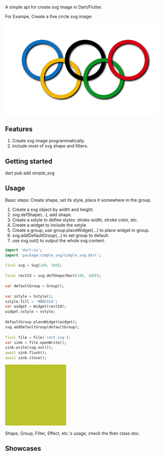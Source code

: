 A simple api for create svg image in Dart/Flutter.

For Exampe, Create a five circle svg image:

![](https://raw.githubusercontent.com/simmone/dart_simple_svg/refs/heads/master/showcase/example/five_circles.svg)

## Features

1. Create svg image programmatically.
2. Include most of svg shape and filters.

## Getting started

dart pub add simple_svg

## Usage

Basic steps: Create shape, set its style, place it somewhere in the group.

1. Create a svg object by width and height.
2. svg.defShape(...), add shape.
3. Create a sstyle to define styles: stroke width, stroke color, etc.
4. Create a widget to include the sstyle.
5. Create a group, use group.placeWidget(...) to place widget in group.
6. svg.addDefaultGroup(...) to set group to default.
7. use svg.out() to output the whole svg content.

```dart
import 'dart:io';
import 'package:simple_svg/simple_svg.dart';

final svg = Svg(100, 100);

final rectId = svg.defShape(Rect(100, 100));

var defaultGroup = Group();

var sstyle = Sstyle();
sstyle.fill = '#BBC42A';
var widget = Widget(rectId);
widget.sstyle = sstyle;

defaultGroup.placeWidget(widget);
svg.addDefaultGroup(defaultGroup);

final file = File('rect.svg');
var sink = file.openWrite();
sink.write(svg.out());
await sink.flush();
await sink.close();
```

![](https://raw.githubusercontent.com/simmone/dart_simple_svg/refs/heads/master/showcase/shapes/rect/rect.svg)

Shape, Group, Filter, Effect, etc.'s usage, check the their class doc.

## Showcases
